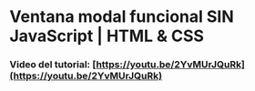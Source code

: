 # Ventana modal funcional SIN JavaScript | HTML & CSS
### Video del tutorial: [https://youtu.be/2YvMUrJQuRk](https://youtu.be/2YvMUrJQuRk)



